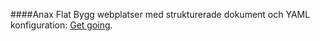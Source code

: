 ####Anax Flat
Bygg webplatser med strukturerade dokument och YAML konfiguration:
[Get going](http://dbwebb.se/kunskap/bygg-me-sida-med-anax-flat).
